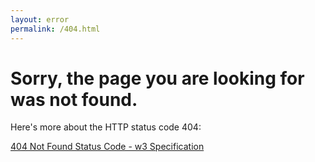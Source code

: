 ```yaml
---
layout: error
permalink: /404.html
---
```

# Sorry, the page you are looking for was not found.

Here's more about the HTTP status code 404:

[404 Not Found Status Code - w3 Specification](https://www.w3.org/Protocols/rfc2616/rfc2616-sec10.html#sec10.4.5)